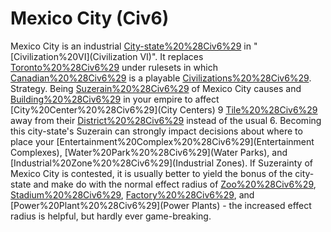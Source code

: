 # Mexico City (Civ6)

Mexico City is an industrial [City-state%20%28Civ6%29](city-state) in "[Civilization%20VI](Civilization VI)". It replaces [Toronto%20%28Civ6%29](Toronto) under rulesets in which [Canadian%20%28Civ6%29](Canada) is a playable [Civilizations%20%28Civ6%29](civilization).
Strategy.
Being [Suzerain%20%28Civ6%29](Suzerain) of Mexico City causes and [Building%20%28Civ6%29](buildings) in your empire to affect [City%20Center%20%28Civ6%29](City Centers) 9 [Tile%20%28Civ6%29](tiles) away from their [District%20%28Civ6%29](district) instead of the usual 6. Becoming this city-state's Suzerain can strongly impact decisions about where to place your [Entertainment%20Complex%20%28Civ6%29](Entertainment Complexes), [Water%20Park%20%28Civ6%29](Water Parks), and [Industrial%20Zone%20%28Civ6%29](Industrial Zones). If Suzerainty of Mexico City is contested, it is usually better to yield the bonus of the city-state and make do with the normal effect radius of [Zoo%20%28Civ6%29](Zoos), [Stadium%20%28Civ6%29](Stadiums), [Factory%20%28Civ6%29](Factories), and [Power%20Plant%20%28Civ6%29](Power Plants) - the increased effect radius is helpful, but hardly ever game-breaking.